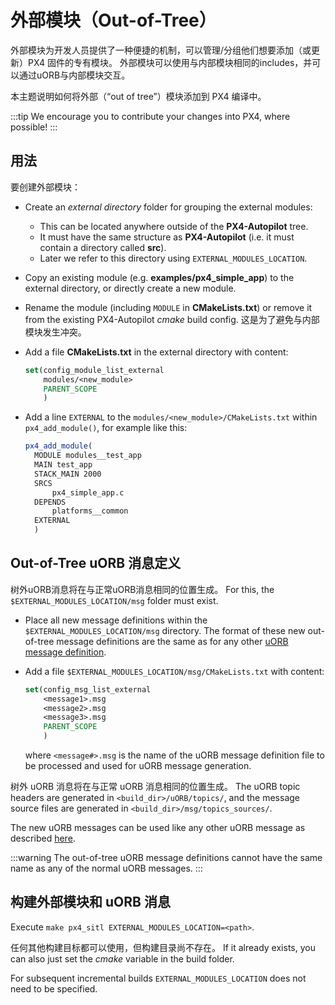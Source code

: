 # 外部模块（Out-of-Tree）

外部模块为开发人员提供了一种便捷的机制，可以管理/分组他们想要添加（或更新）PX4 固件的专有模块。
外部模块可以使用与内部模块相同的includes，并可以通过uORB与内部模块交互。

本主题说明如何将外部（“out of tree”）模块添加到 PX4 编译中。

:::tip
We encourage you to contribute your changes into PX4, where possible!
:::

## 用法

要创建外部模块：

- Create an _external directory_ folder for grouping the external modules:
  - This can be located anywhere outside of the **PX4-Autopilot** tree.
  - It must have the same structure as **PX4-Autopilot** (i.e. it must contain a directory called **src**).
  - Later we refer to this directory using `EXTERNAL_MODULES_LOCATION`.

- Copy an existing module (e.g. **examples/px4_simple_app**) to the external directory, or directly create a new module.

- Rename the module (including `MODULE` in **CMakeLists.txt**) or remove it from the existing PX4-Autopilot _cmake_ build config.
  这是为了避免与内部模块发生冲突。

- Add a file **CMakeLists.txt** in the external directory with content:

  ```cmake
  set(config_module_list_external
      modules/<new_module>
      PARENT_SCOPE
      )
  ```

- Add a line `EXTERNAL` to the `modules/<new_module>/CMakeLists.txt` within
  `px4_add_module()`, for example like this:

  ```cmake
  px4_add_module(
  	MODULE modules__test_app
  	MAIN test_app
  	STACK_MAIN 2000
  	SRCS
  		px4_simple_app.c
  	DEPENDS
  		platforms__common
  	EXTERNAL
  	)
  ```

## Out-of-Tree uORB 消息定义

树外uORB消息将在与正常uORB消息相同的位置生成。 For this, the `$EXTERNAL_MODULES_LOCATION/msg` folder must exist.

- Place all new message definitions within the `$EXTERNAL_MODULES_LOCATION/msg` directory.
  The format of these new out-of-tree message definitions are the same as for any other [uORB message definition](../middleware/uorb.md#adding-a-new-topic).
- Add a file `$EXTERNAL_MODULES_LOCATION/msg/CMakeLists.txt` with content:

  ```cmake
  set(config_msg_list_external
      <message1>.msg
      <message2>.msg
      <message3>.msg
      PARENT_SCOPE
      )
  ```

  where `<message#>.msg` is the name of the uORB message definition file to be processed and used for uORB message generation.

树外 uORB 消息将在与正常 uORB 消息相同的位置生成。
The uORB topic headers are generated in `<build_dir>/uORB/topics/`, and the message source files are
generated in `<build_dir>/msg/topics_sources/`.

The new uORB messages can be used like any other uORB message as described [here](../middleware/uorb.md#adding-a-new-topic).

:::warning
The out-of-tree uORB message definitions cannot have the same name as any of the normal uORB messages.
:::

## 构建外部模块和 uORB 消息

Execute `make px4_sitl EXTERNAL_MODULES_LOCATION=<path>`.

任何其他构建目标都可以使用，但构建目录尚不存在。
If it already exists, you can also just set the _cmake_ variable in the build folder.

For subsequent incremental builds `EXTERNAL_MODULES_LOCATION` does not need to be specified.
